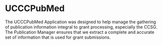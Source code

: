 UCCCPubMed
==========

The UCCCPubMed Application was designed to help manage the gathering of publication information integral to grant processing, especially the CCSG.  The Publication Manager ensures that we extract a complete and accurate set of information that is used for grant submissions.

